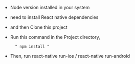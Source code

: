 <!-- This is the sample post and those comments display -->

<!-- These are the steps to run this project -->

- Node version installed in your system

- need to install React native dependencies

- and then Clone this project

- Run this command in the Project directory,
        
        " npm install "

- Then, run react-native run-ios / react-native run-android

<!-- Or you can directly run it from the xcode when click on .xworkspace file in ios folder -->